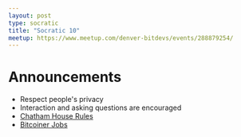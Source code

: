 ```yaml
---
layout: post
type: socratic
title: "Socratic 10"
meetup: https://www.meetup.com/denver-bitdevs/events/288879254/
---
```



# Announcements

- Respect people's privacy
- Interaction and asking questions are encouraged
- [Chatham House Rules](https://www.chathamhouse.org/about-us/chatham-house-rule)
- [Bitcoiner Jobs](https://bitcoinerjobs.co/)

